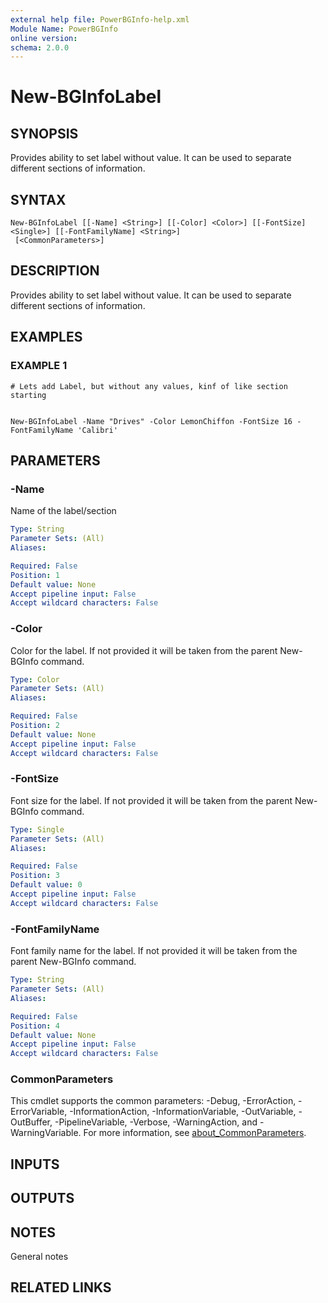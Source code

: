 ```yaml
---
external help file: PowerBGInfo-help.xml
Module Name: PowerBGInfo
online version:
schema: 2.0.0
---
```


# New-BGInfoLabel

## SYNOPSIS
Provides ability to set label without value.
It can be used to separate different sections of information.

## SYNTAX

```
New-BGInfoLabel [[-Name] <String>] [[-Color] <Color>] [[-FontSize] <Single>] [[-FontFamilyName] <String>]
 [<CommonParameters>]
```

## DESCRIPTION
Provides ability to set label without value.
It can be used to separate different sections of information.

## EXAMPLES

### EXAMPLE 1
```
# Lets add Label, but without any values, kinf of like section starting


New-BGInfoLabel -Name "Drives" -Color LemonChiffon -FontSize 16 -FontFamilyName 'Calibri'
```

## PARAMETERS

### -Name
Name of the label/section

```yaml
Type: String
Parameter Sets: (All)
Aliases:

Required: False
Position: 1
Default value: None
Accept pipeline input: False
Accept wildcard characters: False
```

### -Color
Color for the label.
If not provided it will be taken from the parent New-BGInfo command.

```yaml
Type: Color
Parameter Sets: (All)
Aliases:

Required: False
Position: 2
Default value: None
Accept pipeline input: False
Accept wildcard characters: False
```

### -FontSize
Font size for the label.
If not provided it will be taken from the parent New-BGInfo command.

```yaml
Type: Single
Parameter Sets: (All)
Aliases:

Required: False
Position: 3
Default value: 0
Accept pipeline input: False
Accept wildcard characters: False
```

### -FontFamilyName
Font family name for the label.
If not provided it will be taken from the parent New-BGInfo command.

```yaml
Type: String
Parameter Sets: (All)
Aliases:

Required: False
Position: 4
Default value: None
Accept pipeline input: False
Accept wildcard characters: False
```

### CommonParameters
This cmdlet supports the common parameters: -Debug, -ErrorAction, -ErrorVariable, -InformationAction, -InformationVariable, -OutVariable, -OutBuffer, -PipelineVariable, -Verbose, -WarningAction, and -WarningVariable. For more information, see [about_CommonParameters](http://go.microsoft.com/fwlink/?LinkID=113216).

## INPUTS

## OUTPUTS

## NOTES
General notes

## RELATED LINKS
